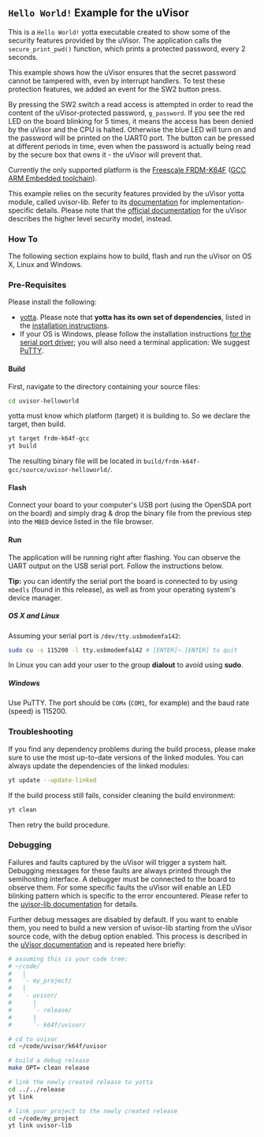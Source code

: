 ## `Hello World!` Example for the uVisor

This is a `Hello World!` yotta executable created to show some of the security features provided by the uVisor. The application calls the `secure_print_pwd()` function, which prints a protected password, every 2 seconds.

This example shows how the uVisor ensures that the secret password cannot be tampered with, even by interrupt handlers. To test these protection features, we added an event for the SW2 button press.

By pressing the SW2 switch a read access is attempted in order to read the content of the uVisor-protected password, `g_password`. If you see the red LED on the board blinking for 5 times, it means the access has been denied by the uVisor and the CPU is halted. Otherwise the blue LED will turn on and the password will be printed on the UART0 port. The button can be pressed at different periods in time, even when the password is actually being read by the secure box that owns it - the uVisor will prevent that.

Currently the only supported platform is the [Freescale FRDM-K64F](http://developer.mbed.org/platforms/FRDM-K64F/) ([GCC ARM Embedded toolchain](https://launchpad.net/gcc-arm-embedded)).

This example relies on the security features provided by the uVisor yotta module, called uvisor-lib. Refer to its [documentation](https://github.com/ARMmbed/uvisor-lib) for implementation-specific details. Please note that the [official documentation](https://github.com/ARMmbed/uvisor) for the uVisor describes the higher level security model, instead.

### How To

The following section explains how to build, flash and run the uVisor on OS X, Linux and Windows.

### Pre-Requisites

Please install the following:

* [yotta](https://github.com/ARMmbed/yotta). Please note that **yotta has its own set of dependencies**, listed in the [installation instructions](http://armmbed.github.io/yotta/#installing-on-windows).
* If your OS is Windows, please follow the installation instructions [for the
  serial port driver](https://developer.mbed.org/handbook/Windows-serial-configuration); you will also need a terminal application: We suggest [PuTTY](http://www.chiark.greenend.org.uk/~sgtatham/putty/download.html).

#### Build

First, navigate to the directory containing your source files:

```bash
cd uvisor-helloworld
```

yotta must know which platform (target) it is building to. So we declare the target, then build.

```bash
yt target frdm-k64f-gcc
yt build
```

The resulting binary file will be located in
`build/frdm-k64f-gcc/source/uvisor-helloworld/`.

#### Flash

Connect your board to your computer's USB port (using the OpenSDA port on the board) and simply drag & drop the binary file from the previous step into the `MBED` device listed in the file browser.

#### Run

The application will be running right after flashing. You can observe the UART output on the USB serial port. Follow the instructions below.

**Tip:** you can identify the serial port the board is connected to by using ``mbedls`` (found in this release), as well as from your operating system's device manager.

##### **OS X** and Linux

Assuming your serial port is `/dev/tty.usbmodemfa142`:

```bash
sudo cu -s 115200 -l tty.usbmodemfa142 # [ENTER]~.[ENTER] to quit
```
In Linux you can add your user to the group **dialout** to avoid using **sudo**.

##### **Windows**

Use PuTTY. The port should be `COMx` (`COM1`, for example) and the baud rate (speed) is 115200.

### Troubleshooting

If you find any dependency problems during the build process, please make sure to use the most up-to-date versions of the linked modules. You can always update the dependencies of the linked modules:

```bash
yt update --update-linked
```
If the build process still fails, consider cleaning the build environment:

```bash
yt clean
```
Then retry the build procedure.

### Debugging

Failures and faults captured by the uVisor will trigger a system halt. Debugging messages for these faults are always printed through the semihosting interface. A debugger must be connected to the board to observe them. For some specific faults the uVisor will enable an LED blinking pattern which is specific to the error encountered. Please refer to the [uvisor-lib documentation](https://github.com/ARMmbed/uvisor-lib) for details.

Further debug messages are disabled by default. If you want to enable them, you need to build a new version of uvisor-lib starting from the uVisor source code, with the debug option enabled. This process is described in the [uVisor documentation](https://github.com/ARMmbed/uvisor) and is repeated here briefly:

```bash
# assuming this is your code tree:
# ~/code/
#   |
#   `- my_project/
#   |
#   `- uvisor/
#      |
#      `- release/
#      |
#      `- k64f/uvisor/

# cd to uvisor
cd ~/code/uvisor/k64f/uvisor

# build a debug release
make OPT= clean release

# link the newly created release to yotta
cd ../../release
yt link

# link your project to the newly created release
cd ~/code/my_project
yt link uvisor-lib
```
